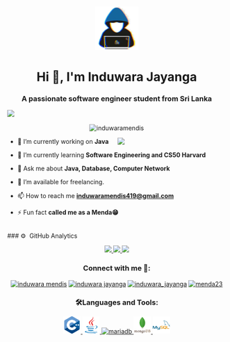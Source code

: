 ## <picture><p align="center"><img src = "https://github.com/0xAbdulKhalid/0xAbdulKhalid/raw/main/assets/mdImages/about_me.gif" width = 100px></picture>
<h1 align="center">Hi 👋, I'm Induwara Jayanga</h1>
<h3 align="center">A passionate software engineer student from Sri Lanka</h3>


<img src="https://user-images.githubusercontent.com/73097560/115834477-dbab4500-a447-11eb-908a-139a6edaec5c.gif"><br>

<p align="center"> <img src="https://komarev.com/ghpvc/?username=induwaramendis&label=Profile%20views&color=0e75b6&style=flat" alt="induwaramendis" /> </p>
<picture> <img align="right" src="https://github.com/7oSkaaa/7oSkaaa/blob/main/Images/Right_Side.gif?raw=true" width = 250px></picture>

- 🔭 I’m currently working on **Java**

- 🌱 I’m currently learning **Software Engineering  and CS50 Harvard**

- 💬 Ask me about **Java, Database, Computer Network**
- 🤝 I’m available for freelancing.
- 📫 How to reach me **induwaramendis419@gmail.com**

- ⚡ Fun fact **called me as a Menda😁**

<br>
### ⚙️ &nbsp;GitHub Analytics

<p align="center">
<a href="https://github.com/induwaramendis">
  <img height="180em" src="https://github-readme-stats-eight-theta.vercel.app/api?username=induwaramendis&show_icons=true&theme=algolia&include_all_commits=true&count_private=true"/>
  <img height="180em" src="https://github-readme-stats-eight-theta.vercel.app/api/top-langs/?username=induwaramendis&layout=compact&langs_count=8&theme=algolia"/>
   <img height="180em" src="https://github-readme-stats-eight-theta.vercel.app/api/top-langs/?username=induwaramendis&layout=compact&langs_count=8&theme=algolia"/>
</a>
</p>
<h3 align="center">Connect with me 🤝:</h3>
<p align="center">
<a href="https://linkedin.com/in/induwara mendis" target="blank"><img align="center" src="https://raw.githubusercontent.com/rahuldkjain/github-profile-readme-generator/master/src/images/icons/Social/linked-in-alt.svg" alt="induwara mendis" height="30" width="40" /></a>
<a href="https://fb.com/induwara jayanga" target="blank"><img align="center" src="https://raw.githubusercontent.com/rahuldkjain/github-profile-readme-generator/master/src/images/icons/Social/facebook.svg" alt="induwara jayanga" height="30" width="40" /></a>
<a href="https://instagram.com/induwara_jayanga" target="blank"><img align="center" src="https://raw.githubusercontent.com/rahuldkjain/github-profile-readme-generator/master/src/images/icons/Social/instagram.svg" alt="induwara_jayanga" height="30" width="40" /></a>
<a href="https://discord.gg/menda23" target="blank"><img align="center" src="https://raw.githubusercontent.com/rahuldkjain/github-profile-readme-generator/master/src/images/icons/Social/discord.svg" alt="menda23" height="30" width="40" /></a>
</p>

<h3 align="center">🛠️Languages and Tools:</h3>
<p align="center"> <a href="https://www.w3schools.com/cpp/" target="_blank" rel="noreferrer"> <img src="https://raw.githubusercontent.com/devicons/devicon/master/icons/cplusplus/cplusplus-original.svg" alt="cplusplus" width="40" height="40"/> </a> <a href="https://www.java.com" target="_blank" rel="noreferrer"> <img src="https://raw.githubusercontent.com/devicons/devicon/master/icons/java/java-original.svg" alt="java" width="40" height="40"/> </a> <a href="https://mariadb.org/" target="_blank" rel="noreferrer"> <img src="https://www.vectorlogo.zone/logos/mariadb/mariadb-icon.svg" alt="mariadb" width="40" height="40"/> </a> <a href="https://www.mongodb.com/" target="_blank" rel="noreferrer"> <img src="https://raw.githubusercontent.com/devicons/devicon/master/icons/mongodb/mongodb-original-wordmark.svg" alt="mongodb" width="40" height="40"/> </a> <a href="https://www.mysql.com/" target="_blank" rel="noreferrer"> <img src="https://raw.githubusercontent.com/devicons/devicon/master/icons/mysql/mysql-original-wordmark.svg" alt="mysql" width="40" height="40"/> </a> </p>

